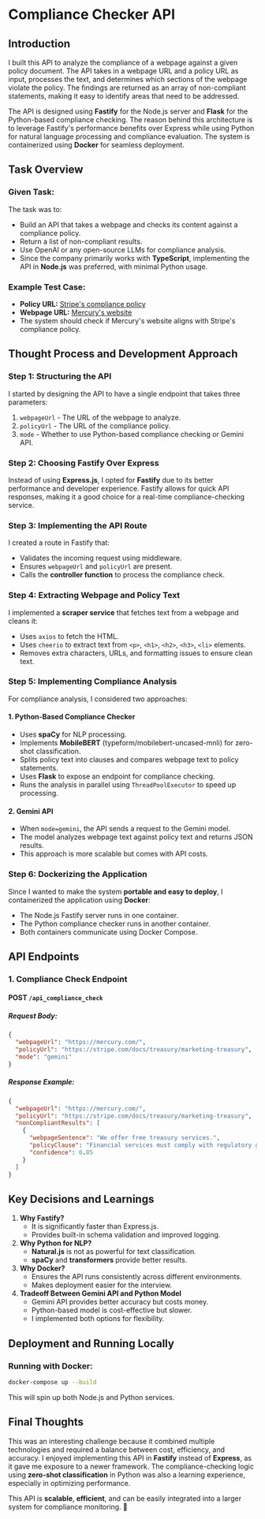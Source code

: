 
# Compliance Checker API

## Introduction
I built this API to analyze the compliance of a webpage against a given policy document. The API takes in a webpage URL and a policy URL as input, processes the text, and determines which sections of the webpage violate the policy. The findings are returned as an array of non-compliant statements, making it easy to identify areas that need to be addressed.

The API is designed using **Fastify** for the Node.js server and **Flask** for the Python-based compliance checking. The reason behind this architecture is to leverage Fastify's performance benefits over Express while using Python for natural language processing and compliance evaluation. The system is containerized using **Docker** for seamless deployment.

## Task Overview
### Given Task:
The task was to:
- Build an API that takes a webpage and checks its content against a compliance policy.
- Return a list of non-compliant results.
- Use OpenAI or any open-source LLMs for compliance analysis.
- Since the company primarily works with **TypeScript**, implementing the API in **Node.js** was preferred, with minimal Python usage.

### Example Test Case:
- **Policy URL:** [Stripe's compliance policy](https://stripe.com/docs/treasury/marketing-treasury)
- **Webpage URL:** [Mercury's website](https://mercury.com/)
- The system should check if Mercury's website aligns with Stripe's compliance policy.

## Thought Process and Development Approach

### Step 1: Structuring the API
I started by designing the API to have a single endpoint that takes three parameters:
1. `webpageUrl` - The URL of the webpage to analyze.
2. `policyUrl` - The URL of the compliance policy.
3. `mode` - Whether to use Python-based compliance checking or Gemini API.

### Step 2: Choosing Fastify Over Express
Instead of using **Express.js**, I opted for **Fastify** due to its better performance and developer experience. Fastify allows for quick API responses, making it a good choice for a real-time compliance-checking service.

### Step 3: Implementing the API Route
I created a route in Fastify that:
- Validates the incoming request using middleware.
- Ensures `webpageUrl` and `policyUrl` are present.
- Calls the **controller function** to process the compliance check.

### Step 4: Extracting Webpage and Policy Text
I implemented a **scraper service** that fetches text from a webpage and cleans it:
- Uses `axios` to fetch the HTML.
- Uses `cheerio` to extract text from `<p>`, `<h1>`, `<h2>`, `<h3>`, `<li>` elements.
- Removes extra characters, URLs, and formatting issues to ensure clean text.

### Step 5: Implementing Compliance Analysis
For compliance analysis, I considered two approaches:
#### 1. **Python-Based Compliance Checker**
- Uses **spaCy** for NLP processing.
- Implements **MobileBERT** (typeform/mobilebert-uncased-mnli) for zero-shot classification.
- Splits policy text into clauses and compares webpage text to policy statements.
- Uses **Flask** to expose an endpoint for compliance checking.
- Runs the analysis in parallel using `ThreadPoolExecutor` to speed up processing.

#### 2. **Gemini API**
- When `mode=gemini`, the API sends a request to the Gemini model.
- The model analyzes webpage text against policy text and returns JSON results.
- This approach is more scalable but comes with API costs.

### Step 6: Dockerizing the Application
Since I wanted to make the system **portable and easy to deploy**, I containerized the application using **Docker**:
- The Node.js Fastify server runs in one container.
- The Python compliance checker runs in another container.
- Both containers communicate using Docker Compose.

## API Endpoints
### 1. Compliance Check Endpoint
#### **POST** `/api_compliance_check`
##### Request Body:
```json
{
  "webpageUrl": "https://mercury.com/",
  "policyUrl": "https://stripe.com/docs/treasury/marketing-treasury",
  "mode": "gemini"
}
```
##### Response Example:
```json
{
  "webpageUrl": "https://mercury.com/",
  "policyUrl": "https://stripe.com/docs/treasury/marketing-treasury",
  "nonCompliantResults": [
    {
      "webpageSentence": "We offer free treasury services.",
      "policyClause": "Financial services must comply with regulatory guidelines.",
      "confidence": 0.85
    }
  ]
}
```

## Key Decisions and Learnings
1. **Why Fastify?**
   - It is significantly faster than Express.js.
   - Provides built-in schema validation and improved logging.
2. **Why Python for NLP?**
   - **Natural.js** is not as powerful for text classification.
   - **spaCy** and **transformers** provide better results.
3. **Why Docker?**
   - Ensures the API runs consistently across different environments.
   - Makes deployment easier for the interview.
4. **Tradeoff Between Gemini API and Python Model**
   - Gemini API provides better accuracy but costs money.
   - Python-based model is cost-effective but slower.
   - I implemented both options for flexibility.

## Deployment and Running Locally
### Running with Docker:
```sh
docker-compose up --build
```
This will spin up both Node.js and Python services.

## Final Thoughts
This was an interesting challenge because it combined multiple technologies and required a balance between cost, efficiency, and accuracy. I enjoyed implementing this API in **Fastify** instead of **Express**, as it gave me exposure to a newer framework. The compliance-checking logic using **zero-shot classification** in Python was also a learning experience, especially in optimizing performance.

This API is **scalable**, **efficient**, and can be easily integrated into a larger system for compliance monitoring. 🚀

